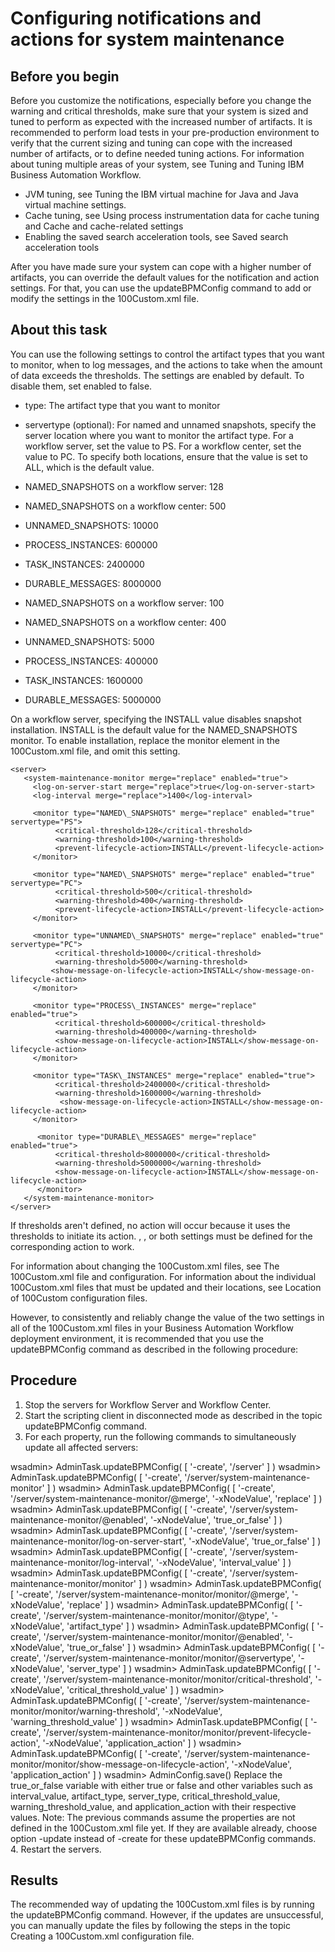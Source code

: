 # Configuring notifications and actions for system maintenance

## Before you begin

Before you customize the notifications, especially before you change the warning and critical
thresholds, make sure that your system is sized and tuned to perform as expected with the increased
number of artifacts. It is recommended to perform load tests in your pre-production environment to
verify that the current sizing and tuning can cope with the increased number of artifacts, or to
define needed tuning actions. For information about tuning multiple areas of your system, see Tuning and Tuning IBM Business Automation Workflow.

- JVM tuning, see Tuning the IBM virtual machine for Java and Java virtual machine settings.
- Cache tuning, see Using process instrumentation data for cache tuning and Cache and cache-related settings
- Enabling the saved search acceleration tools, see Saved search acceleration tools

After you have made sure your system can cope with a higher number of artifacts, you can override
the default values for the notification and action settings. For that, you can use the
updateBPMConfig command to add or modify the settings in the
100Custom.xml file.

## About this task

You can use the following settings to control the artifact types that you want to monitor, when
to log messages, and the actions to take when the amount of data exceeds the thresholds. The
settings are enabled by default. To disable them, set enabled to
false.

- type: The artifact type that you want to monitor
- servertype (optional): For named and unnamed snapshots, specify the server
location where you want to monitor the artifact type. For a workflow server, set the value to
PS. For a workflow center, set the value to PC. To specify both
locations, ensure that the value is set to ALL, which is the default value.

- NAMED\_SNAPSHOTS on a workflow server: 128
- NAMED\_SNAPSHOTS on a workflow center: 500
- UNNAMED\_SNAPSHOTS: 10000
- PROCESS\_INSTANCES: 600000
- TASK\_INSTANCES: 2400000
- DURABLE\_MESSAGES: 8000000

- NAMED\_SNAPSHOTS on a workflow server: 100
- NAMED\_SNAPSHOTS on a workflow center: 400
- UNNAMED\_SNAPSHOTS: 5000
- PROCESS\_INSTANCES: 400000
- TASK\_INSTANCES: 1600000
- DURABLE\_MESSAGES: 5000000

On a workflow server, specifying the INSTALL
value disables snapshot installation. INSTALL is the default value for the
NAMED\_SNAPSHOTS monitor. To enable installation, replace the monitor
element in the 100Custom.xml file, and omit this setting.

```
<server>
   <system-maintenance-monitor merge="replace" enabled="true">
     <log-on-server-start merge="replace">true</log-on-server-start> 
     <log-interval merge="replace">1400</log-interval>

     <monitor type="NAMED\_SNAPSHOTS" merge="replace" enabled="true" servertype="PS">
          <critical-threshold>128</critical-threshold>
          <warning-threshold>100</warning-threshold>
          <prevent-lifecycle-action>INSTALL</prevent-lifecycle-action>
     </monitor>

     <monitor type="NAMED\_SNAPSHOTS" merge="replace" enabled="true" servertype="PC">
          <critical-threshold>500</critical-threshold>
          <warning-threshold>400</warning-threshold>
          <prevent-lifecycle-action>INSTALL</prevent-lifecycle-action>
     </monitor>     

     <monitor type="UNNAMED\_SNAPSHOTS" merge="replace" enabled="true" servertype="PC">
          <critical-threshold>10000</critical-threshold>
          <warning-threshold>5000</warning-threshold>
         <show-message-on-lifecycle-action>INSTALL</show-message-on-lifecycle-action>
     </monitor>

     <monitor type="PROCESS\_INSTANCES" merge="replace" enabled="true">
          <critical-threshold>600000</critical-threshold>
          <warning-threshold>400000</warning-threshold>
          <show-message-on-lifecycle-action>INSTALL</show-message-on-lifecycle-action>     
     </monitor>

     <monitor type="TASK\_INSTANCES" merge="replace" enabled="true">
          <critical-threshold>2400000</critical-threshold>
          <warning-threshold>1600000</warning-threshold>
           <show-message-on-lifecycle-action>INSTALL</show-message-on-lifecycle-action>
     </monitor>

      <monitor type="DURABLE\_MESSAGES" merge="replace" enabled="true">
          <critical-threshold>8000000</critical-threshold>
          <warning-threshold>5000000</warning-threshold>
          <show-message-on-lifecycle-action>INSTALL</show-message-on-lifecycle-action>
      </monitor>
   </system-maintenance-monitor>
</server>
```

If thresholds aren't defined, no action will occur because it uses the thresholds to initiate its
action. <critical-threshold>, <warning-threshold>, or
both settings must be defined for the corresponding action to work.

For information about changing the 100Custom.xml files, see The 100Custom.xml file and configuration. For information about the individual
100Custom.xml files that must be updated and their locations, see Location of 100Custom configuration files.

However, to consistently and reliably change the value of the two settings in all of the
100Custom.xml files in your Business Automation Workflow deployment environment,
it is recommended that you use the updateBPMConfig command as described in the
following procedure:

## Procedure

1. Stop the servers for Workflow Server and Workflow Center.
2. Start the scripting client in disconnected mode as described in the topic updateBPMConfig command.
3. For each property, run the following commands to simultaneously update all affected
servers:

wsadmin> AdminTask.updateBPMConfig( [ '-create', '/server' ] )
wsadmin> AdminTask.updateBPMConfig( [ '-create', '/server/system-maintenance-monitor' ] )
wsadmin> AdminTask.updateBPMConfig( [ '-create', '/server/system-maintenance-monitor/@merge', '-xNodeValue', 'replace' ] )  
wsadmin> AdminTask.updateBPMConfig( [ '-create', '/server/system-maintenance-monitor/@enabled', '-xNodeValue', 'true\_or\_false' ] )
wsadmin> AdminTask.updateBPMConfig( [ '-create', '/server/system-maintenance-monitor/log-on-server-start', '-xNodeValue', 'true\_or\_false' ] )
wsadmin> AdminTask.updateBPMConfig( [ '-create', '/server/system-maintenance-monitor/log-interval', '-xNodeValue', 'interval\_value' ] )
wsadmin> AdminTask.updateBPMConfig( [ '-create', '/server/system-maintenance-monitor/monitor' ] )
wsadmin> AdminTask.updateBPMConfig( [ '-create', '/server/system-maintenance-monitor/monitor/@merge', '-xNodeValue', 'replace' ] )
wsadmin> AdminTask.updateBPMConfig( [ '-create', '/server/system-maintenance-monitor/monitor/@type', '-xNodeValue', 'artifact\_type' ] )
wsadmin> AdminTask.updateBPMConfig( [ '-create', '/server/system-maintenance-monitor/monitor/@enabled', '-xNodeValue', 'true\_or\_false' ] )
wsadmin> AdminTask.updateBPMConfig( [ '-create', '/server/system-maintenance-monitor/monitor/@servertype', '-xNodeValue', 'server\_type' ] )
wsadmin> AdminTask.updateBPMConfig( [ '-create', '/server/system-maintenance-monitor/monitor/critical-threshold', '-xNodeValue', 'critical\_threshold\_value' ] )
wsadmin> AdminTask.updateBPMConfig( [ '-create', '/server/system-maintenance-monitor/monitor/warning-threshold', '-xNodeValue', 'warning\_threshold\_value' ] )
wsadmin> AdminTask.updateBPMConfig( [ '-create', '/server/system-maintenance-monitor/monitor/prevent-lifecycle-action', '-xNodeValue', 'application\_action' ] )
wsadmin> AdminTask.updateBPMConfig( [ '-create', '/server/system-maintenance-monitor/monitor/show-message-on-lifecycle-action', '-xNodeValue', 'application\_action' ] )
wsadmin> AdminConfig.save()
Replace the true\_or\_false variable with either
true or false and other variables such as
interval\_value,
artifact\_type, server\_type,
critical\_threshold\_value,
warning\_threshold\_value, and
application\_action with their respective values. Note: The
previous commands assume the properties are not defined in the 100Custom.xml
file yet. If they are available already, choose option -update instead of
-create for these updateBPMConfig commands.
4. Restart the servers.

## Results

The recommended way of updating the 100Custom.xml files is by running the
updateBPMConfig command. However, if the updates are unsuccessful, you can
manually update the files by following the steps in the topic Creating a 100Custom.xml configuration file.
